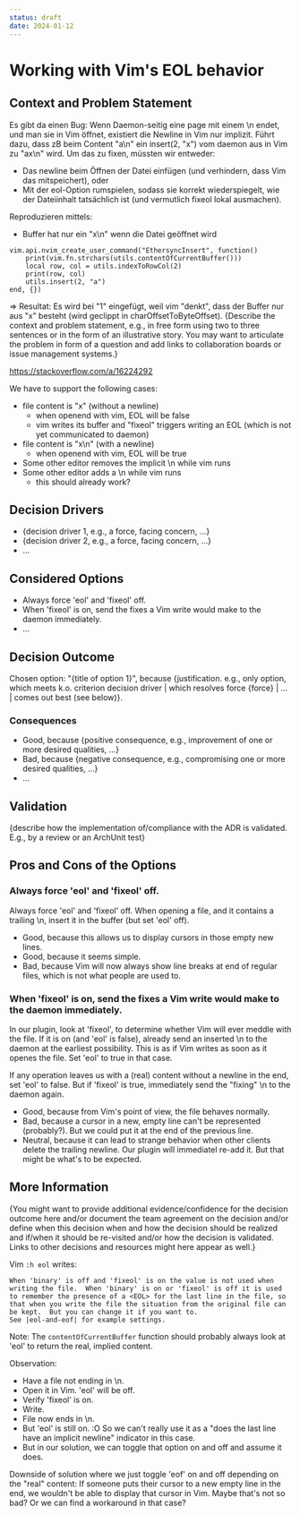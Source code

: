 ```yaml
---
status: draft
date: 2024-01-12
---
```

# Working with Vim's EOL behavior

## Context and Problem Statement

Es gibt da einen Bug: Wenn Daemon-seitig eine page mit einem \n endet, und man sie in Vim öffnet, existiert die Newline in Vim nur implizit. Führt dazu, dass zB beim Content "a\n" ein insert(2, "x") vom daemon aus in Vim zu "ax\n" wird.
Um das zu fixen, müssten wir entweder:
- Das newline beim Öffnen der Datei einfügen (und verhindern, dass Vim das mitspeichert), oder
- Mit der eol-Option rumspielen, sodass sie korrekt wiederspiegelt, wie der Dateiinhalt tatsächlich ist (und vermutlich fixeol lokal ausmachen).

Reproduzieren mittels:

-  Buffer hat nur ein "x\n" wenn die Datei geöffnet wird

```
vim.api.nvim_create_user_command("EthersyncInsert", function()
    print(vim.fn.strchars(utils.contentOfCurrentBuffer()))
    local row, col = utils.indexToRowCol(2)
    print(row, col)
    utils.insert(2, "a")
end, {})
```
=> Resultat: Es wird bei "1" eingefügt, weil vim "denkt", dass der Buffer nur aus "x" besteht (wird geclippt in charOffsetToByteOffset).
{Describe the context and problem statement, e.g., in free form using two to three sentences or in the form of an illustrative story.
 You may want to articulate the problem in form of a question and add links to collaboration boards or issue management systems.}

 https://stackoverflow.com/a/16224292


We have to support the following cases:
- file content is "x" (without a newline)
    - when openend with vim, EOL will be false
    - vim writes its buffer and "fixeol" triggers writing an EOL (which is not yet communicated to daemon)
- file content is "x\n" (with a newline)
    - when openend with vim, EOL will be true
- Some other editor removes the implicit \n while vim runs
- Some other editor adds a \n while vim runs
    - this should already work?

<!-- This is an optional element. Feel free to remove. -->
## Decision Drivers

* {decision driver 1, e.g., a force, facing concern, …}
* {decision driver 2, e.g., a force, facing concern, …}
* … <!-- numbers of drivers can vary -->

## Considered Options

* Always force 'eol' and 'fixeol' off.
* When 'fixeol' is on, send the fixes a Vim write would make to the daemon immediately.
* … <!-- numbers of options can vary -->

## Decision Outcome

Chosen option: "{title of option 1}", because
{justification. e.g., only option, which meets k.o. criterion decision driver | which resolves force {force} | … | comes out best (see below)}.

<!-- This is an optional element. Feel free to remove. -->
### Consequences

* Good, because {positive consequence, e.g., improvement of one or more desired qualities, …}
* Bad, because {negative consequence, e.g., compromising one or more desired qualities, …}
* … <!-- numbers of consequences can vary -->

<!-- This is an optional element. Feel free to remove. -->
## Validation

{describe how the implementation of/compliance with the ADR is validated. E.g., by a review or an ArchUnit test}

<!-- This is an optional element. Feel free to remove. -->
## Pros and Cons of the Options

### Always force 'eol' and 'fixeol' off.

Always force 'eol' and 'fixeol' off. When opening a file, and it contains a trailing \n, insert it in the buffer (but set 'eol' off).

* Good, because this allows us to display cursors in those empty new lines.
* Good, because it seems simple.
* Bad, because Vim will now always show line breaks at end of regular files, which is not what people are used to.

### When 'fixeol' is on, send the fixes a Vim write would make to the daemon immediately.

In our plugin, look at 'fixeol', to determine whether Vim will ever meddle with the file. If it is on (and 'eol' is false), already send an inserted \n to the daemon at the earliest possibility. This is as if Vim writes as soon as it openes the file. Set 'eol' to true in that case.

If any operation leaves us with a (real) content without a newline in the end, set 'eol' to false. But if 'fixeol' is true, immediately send the "fixing" \n to the daemon again.

* Good, because from Vim's point of view, the file behaves normally.
* Bad, because a cursor in a new, empty line can't be represented (probably?). But we could put it at the end of the previous line.
* Neutral, because it can lead to strange behavior when other clients delete the trailing newline. Our plugin will immediatel re-add it. But that might be what's to be expected.

<!-- This is an optional element. Feel free to remove. -->
## More Information

{You might want to provide additional evidence/confidence for the decision outcome here and/or
 document the team agreement on the decision and/or
 define when this decision when and how the decision should be realized and if/when it should be re-visited and/or
 how the decision is validated.
 Links to other decisions and resources might here appear as well.}


Vim `:h eol` writes:

	When 'binary' is off and 'fixeol' is on the value is not used when
	writing the file.  When 'binary' is on or 'fixeol' is off it is used
	to remember the presence of a <EOL> for the last line in the file, so
	that when you write the file the situation from the original file can
	be kept.  But you can change it if you want to.
	See |eol-and-eof| for example settings.

Note: The `contentOfCurrentBuffer` function should probably always look at 'eol' to return the real, implied content.

Observation:

- Have a file not ending in \n.
- Open it in Vim. 'eol' will be off.
- Verify 'fixeol' is on.
- Write.
- File now ends in \n.
- But 'eol' is still on. :O So we can't really use it as a "does the last line have an implicit newline" indicator in this case.
- But in our solution, we can toggle that option on and off and assume it does.

Downside of solution where we just toggle 'eof' on and off depending on the "real" content:
If someone puts their cursor to a new empty line in the end, we wouldn't be able to display that cursor in Vim.
Maybe that's not so bad? Or we can find a workaround in that case?
